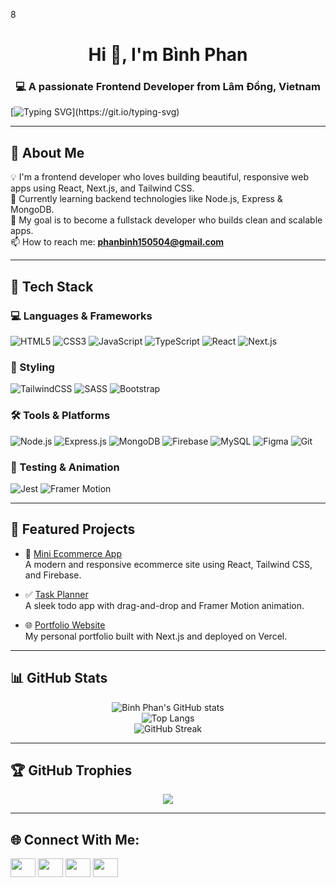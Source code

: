 8<h1 align="center">Hi 👋, I'm Bình Phan</h1>
<h3 align="center">💻 A passionate Frontend Developer from Lâm Đồng, Vietnam</h3>

[![Typing SVG](https://readme-typing-svg.herokuapp.com?font=Fira+Code&pause=1000&color=F7B93E&width=435&lines=Hello%2C+I'm+Binh+Phan!;Frontend+Developer!;Welcome+to+my+GitHub+Profile!)](https://git.io/typing-svg)

---

## 🚀 About Me

💡 I'm a frontend developer who loves building beautiful, responsive web apps using React, Next.js, and Tailwind CSS.  
🌱 Currently learning backend technologies like Node.js, Express & MongoDB.  
🎯 My goal is to become a fullstack developer who builds clean and scalable apps.  
📫 How to reach me: **phanbinh150504@gmail.com**

---

## 🧰 Tech Stack

### 💻 Languages & Frameworks  
![HTML5](https://img.shields.io/badge/HTML5-E34F26?style=flat&logo=html5&logoColor=white)
![CSS3](https://img.shields.io/badge/CSS3-1572B6?style=flat&logo=css3&logoColor=white)
![JavaScript](https://img.shields.io/badge/JavaScript-F7DF1E?style=flat&logo=javascript&logoColor=black)
![TypeScript](https://img.shields.io/badge/TypeScript-3178C6?style=flat&logo=typescript&logoColor=white)
![React](https://img.shields.io/badge/React-20232A?style=flat&logo=react&logoColor=61DAFB)
![Next.js](https://img.shields.io/badge/Next.js-000000?style=flat&logo=nextdotjs&logoColor=white)

### 🎨 Styling  
![TailwindCSS](https://img.shields.io/badge/TailwindCSS-06B6D4?style=flat&logo=tailwindcss&logoColor=white)
![SASS](https://img.shields.io/badge/SASS-CC6699?style=flat&logo=sass&logoColor=white)
![Bootstrap](https://img.shields.io/badge/Bootstrap-7952B3?style=flat&logo=bootstrap&logoColor=white)

### 🛠️ Tools & Platforms  
![Node.js](https://img.shields.io/badge/Node.js-339933?style=flat&logo=node.js&logoColor=white)
![Express.js](https://img.shields.io/badge/Express.js-000000?style=flat&logo=express&logoColor=white)
![MongoDB](https://img.shields.io/badge/MongoDB-47A248?style=flat&logo=mongodb&logoColor=white)
![Firebase](https://img.shields.io/badge/Firebase-FFCA28?style=flat&logo=firebase&logoColor=black)
![MySQL](https://img.shields.io/badge/MySQL-4479A1?style=flat&logo=mysql&logoColor=white)
![Figma](https://img.shields.io/badge/Figma-F24E1E?style=flat&logo=figma&logoColor=white)
![Git](https://img.shields.io/badge/Git-F05032?style=flat&logo=git&logoColor=white)

### 🧪 Testing & Animation  
![Jest](https://img.shields.io/badge/Jest-C21325?style=flat&logo=jest&logoColor=white)
![Framer Motion](https://img.shields.io/badge/Framer%20Motion-0055FF?style=flat&logo=framer&logoColor=white)

---

## 📂 Featured Projects

- 🛒 [Mini Ecommerce App](https://github.com/binhphanbp/your-ecommerce-project)  
  A modern and responsive ecommerce site using React, Tailwind CSS, and Firebase.

- ✅ [Task Planner](https://github.com/binhphanbp/todo-planner)  
  A sleek todo app with drag-and-drop and Framer Motion animation.

- 🌐 [Portfolio Website](https://github.com/binhphanbp/portfolio)  
  My personal portfolio built with Next.js and deployed on Vercel.

---

## 📊 GitHub Stats

<div align="center">

![Binh Phan's GitHub stats](https://github-readme-stats.vercel.app/api?username=binhphanbp&show_icons=true&theme=radical)  
![Top Langs](https://github-readme-stats.vercel.app/api/top-langs/?username=binhphanbp&layout=compact&theme=radical)  
![GitHub Streak](https://streak-stats.demolab.com?user=binhphanbp&theme=radical&hide_border=false)

</div>

---

## 🏆 GitHub Trophies

<p align="center">
  <img src="https://github-profile-trophy.vercel.app/?username=binhphanbp&theme=radical&margin-w=15" />
</p>

---

## 🌐 Connect With Me:

<p align="left">
<a href="https://www.linkedin.com/in/bianbp1505/" target="_blank"><img align="center" src="https://raw.githubusercontent.com/rahuldkjain/github-profile-readme-generator/master/src/images/icons/Social/linked-in-alt.svg" height="30" width="40" /></a>
<a href="https://www.facebook.com/bianbp150504/" target="_blank"><img align="center" src="https://raw.githubusercontent.com/rahuldkjain/github-profile-readme-generator/master/src/images/icons/Social/facebook.svg" height="30" width="40" /></a>
<a href="https://instagram.com/bianbp_1505" target="_blank"><img align="center" src="https://raw.githubusercontent.com/rahuldkjain/github-profile-readme-generator/master/src/images/icons/Social/instagram.svg" height="30" width="40" /></a>
<a href="https://discord.gg/binhphan_bp" target="_blank"><img align="center" src="https://raw.githubusercontent.com/rahuldkjain/github-profile-readme-generator/master/src/images/icons/Social/discord.svg" height="30" width="40" /></a>
</p>
